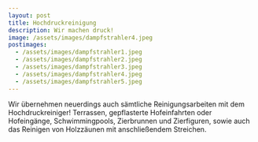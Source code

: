 ```yaml
---
layout: post
title: Hochdruckreinigung
description: Wir machen druck!
image: /assets/images/dampfstrahler4.jpeg
postimages:
  - /assets/images/dampfstrahler1.jpeg
  - /assets/images/dampfstrahler2.jpeg
  - /assets/images/dampfstrahler3.jpeg
  - /assets/images/dampfstrahler4.jpeg
  - /assets/images/dampfstrahler5.jpeg
---
```


Wir übernehmen neuerdings auch sämtliche Reinigungsarbeiten mit dem Hochdruckreiniger! 
Terrassen, gepflasterte Hofeinfahrten oder Hofeingänge, Schwimmingpools, Zierbrunnen und Zierfiguren, sowie auch das Reinigen von Holzzäunen mit anschließendem Streichen. 
